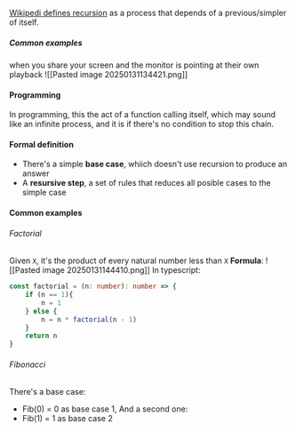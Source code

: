 [Wikipedi defines recursion](https://en.wikipedia.org/wiki/Recursion) as a process that depends of a previous/simpler of itself. 
##### Common examples
when you share your screen and the monitor is pointing at their own playback
![[Pasted image 20250131134421.png]]
#### Programming 
In programming, this the act of a function calling itself, which may sound like an infinite process, and it is if there's no condition to stop this chain.
#### Formal definition
- There's a simple **base case**, whiich doesn't use recursion to produce an answer
- A **resursive step**, a set of rules that reduces all posible cases to the simple case
#### Common examples
###### Factorial
Given `X`, it's the product of every natural number less than `X`
**Formula**:
![[Pasted image 20250131144410.png]]
In typescript:
```ts
const factorial = (n: number): number => {
	if (n == 1){
		n = 1
	} else {
		n = n * factorial(n - 1)
	}
	return n
}
```

###### Fibonacci
There's a base case:
- Fib(0) = 0 as base case 1,
And a second one:
- Fib(1) = 1 as base case 2
